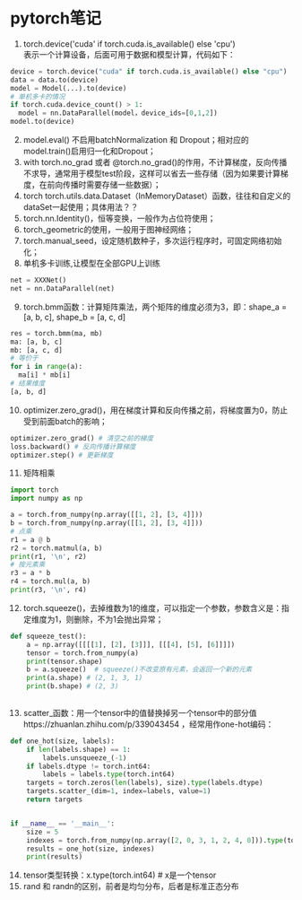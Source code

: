 pytorch笔记
====
1. torch.device('cuda' if torch.cuda.is_available() else 'cpu') <br>
表示一个计算设备，后面可用于数据和模型计算，代码如下：
``` Python
device = torch.device("cuda" if torch.cuda.is_available() else "cpu")
data = data.to(device)
model = Model(...).to(device)
# 单机多卡的情况
if torch.cuda.device_count() > 1:
  model = nn.DataParallel(model，device_ids=[0,1,2])
model.to(device)
```
2. model.eval() 不启用batchNormalization 和 Dropout；相对应的model.train()启用归一化和Dropout；
3. with torch.no_grad 或者 @torch.no_grad()的作用，不计算梯度，反向传播不求导，通常用于模型test阶段，这样可以省去一些存储（因为如果要计算梯度，在前向传播时需要存储一些数据）；
4. torch torch.utils.data.Dataset（InMemoryDataset）函数，往往和自定义的dataSet一起使用；具体用法？？
5. torch.nn.Identity()，恒等变换，一般作为占位符使用；
6. torch_geometric的使用，一般用于图神经网络；
7. torch.manual_seed，设定随机数种子，多次运行程序时，可固定网络初始化；
8. 单机多卡训练,让模型在全部GPU上训练
```Python
net = XXXNet()
net = nn.DataParallel(net)
```
9. torch.bmm函数：计算矩阵乘法，两个矩阵的维度必须为3，即：shape_a = \[a, b, c], shape_b = \[a, c, d]
```Python
res = torch.bmm(ma, mb)
ma: [a, b, c]
mb: [a, c, d]
# 等价于
for i in range(a):
  ma[i] * mb[i]
# 结果维度
[a, b, d]
```
10. optimizer.zero_grad()，用在梯度计算和反向传播之前，将梯度置为0，防止受到前面batch的影响；
```Python
optimizer.zero_grad() # 清空之前的梯度
loss.backward() # 反向传播计算梯度
optimizer.step() # 更新梯度
```
11. 矩阵相乘
```Python
import torch
import numpy as np

a = torch.from_numpy(np.array([[1, 2], [3, 4]]))
b = torch.from_numpy(np.array([[1, 2], [3, 4]]))
# 点乘
r1 = a @ b
r2 = torch.matmul(a, b)
print(r1, '\n', r2)
# 按元素乘
r3 = a * b
r4 = torch.mul(a, b)
print(r3, '\n', r4)
```
12. torch.squeeze()，去掉维数为1的维度，可以指定一个参数，参数含义是：指定维度为1，则删除，不为1会抛出异常；
```Python
def squeeze_test():
    a = np.array([[[[1], [2], [3]]], [[[4], [5], [6]]]])
    tensor = torch.from_numpy(a)
    print(tensor.shape)
    b = a.squeeze()  # squeeze()不改变原有元素，会返回一个新的元素
    print(a.shape) # (2, 1, 3, 1)
    print(b.shape) # (2, 3)
    
```
13. scatter_函数：用一个tensor中的值替换掉另一个tensor中的部分值https://zhuanlan.zhihu.com/p/339043454 ，经常用作one-hot编码：
```Python
def one_hot(size, labels):
    if len(labels.shape) == 1:
        labels.unsqueeze_(-1)
    if labels.dtype != torch.int64:
        labels = labels.type(torch.int64)
    targets = torch.zeros(len(labels), size).type(labels.dtype)
    targets.scatter_(dim=1, index=labels, value=1)
    return targets


if __name__ == '__main__':
    size = 5
    indexes = torch.from_numpy(np.array([2, 0, 3, 1, 2, 4, 0])).type(torch.int64)
    results = one_hot(size, indexes)
    print(results)
```
14. tensor类型转换：x.type(torch.int64) # x是一个tensor
15. rand 和 randn的区别，前者是均匀分布，后者是标准正态分布
